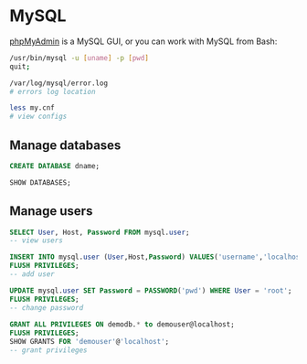 # MySQL

[phpMyAdmin](https://www.phpmyadmin.net/) is a MySQL GUI, or you can work with MySQL from Bash: 

```Bash
/usr/bin/mysql -u [uname] -p [pwd]
quit;

/var/log/mysql/error.log
# errors log location 

less my.cnf
# view configs
```

## Manage databases

```SQL
CREATE DATABASE dname;

SHOW DATABASES;
```

## Manage users

```SQL
SELECT User, Host, Password FROM mysql.user;
-- view users

INSERT INTO mysql.user (User,Host,Password) VALUES('username','localhost',PASSWORD('pwd')); 
FLUSH PRIVILEGES;
-- add user

UPDATE mysql.user SET Password = PASSWORD('pwd') WHERE User = 'root'; 
FLUSH PRIVILEGES;
-- change password
 
GRANT ALL PRIVILEGES ON demodb.* to demouser@localhost; 
FLUSH PRIVILEGES; 
SHOW GRANTS FOR 'demouser'@'localhost';
-- grant privileges
```
